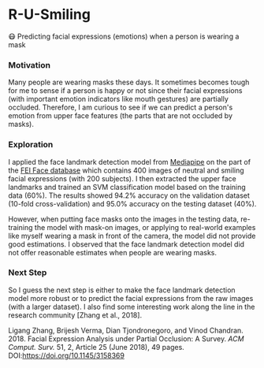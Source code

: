 # R-U-Smiling
:mask: Predicting facial expressions (emotions) when a person is wearing a mask

### Motivation
Many people are wearing masks these days. It sometimes becomes tough for me to sense if a person is happy or not since their facial expressions (with important emotion indicators like mouth gestures) are partially occluded. Therefore, I am curious to see if we can predict a person's emotion from upper face features (the parts that are not occluded by masks).

### Exploration
I applied the face landmark detection model from [Mediapipe](https://google.github.io/mediapipe/solutions/face_mesh) on the part of the [FEI Face database](https://fei.edu.br/~cet/facedatabase.html) which contains 400 images of neutral and smiling facial expressions (with 200 subjects). I then extracted the upper face landmarks and trained an SVM classification model based on the training data (60%). The results showed 94.2% accuracy on the validation dataset (10-fold cross-validation) and 95.0% accuracy on the testing dataset (40%).

However, when putting face masks onto the images in the testing data, re-training the model with mask-on images, or applying to real-world examples like myself wearing a mask in front of the camera, the model did not provide good estimations. I observed that the face landmark detection model did not offer reasonable estimates when people are wearing masks.

### Next Step
So I guess the next step is either to make the face landmark detection model more robust or to predict the facial expressions from the raw images (with a larger dataset). I also find some interesting work along the line in the research community [Zhang et al., 2018].

Ligang Zhang, Brijesh Verma, Dian Tjondronegoro, and Vinod Chandran. 2018. Facial Expression Analysis under Partial Occlusion: A Survey. <i>ACM Comput. Surv.</i> 51, 2, Article 25 (June 2018), 49 pages. DOI:https://doi.org/10.1145/3158369 
